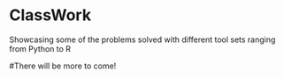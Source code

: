 # ClassWork
Showcasing some of the problems solved with different tool sets ranging from Python to R

#There will be more to come! 

